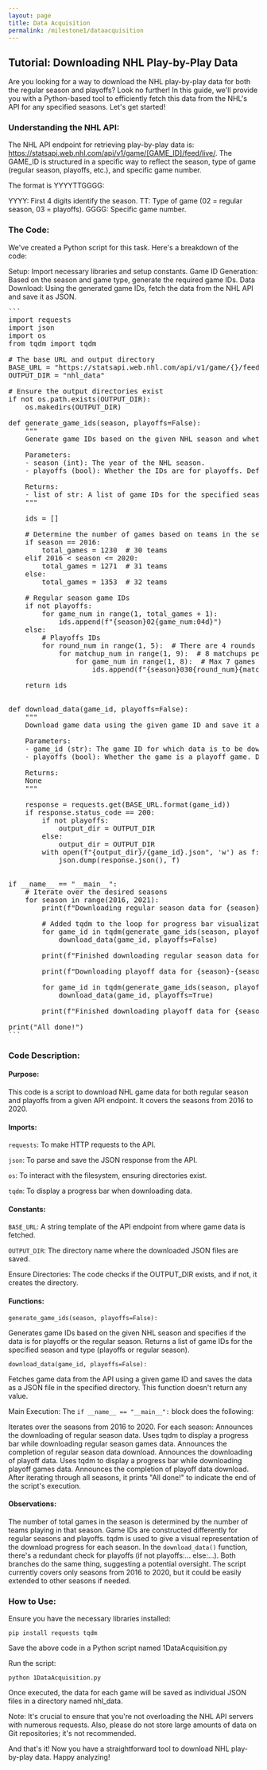 ```yaml
---
layout: page
title: Data Acquisition
permalink: /milestone1/dataacquisition
---
```


## Tutorial: Downloading NHL Play-by-Play Data
Are you looking for a way to download the NHL play-by-play data for both the regular season and playoffs? Look no further! In this guide, we'll provide you with a Python-based tool to efficiently fetch this data from the NHL's API for any specified seasons. Let's get started!

### Understanding the NHL API:
The NHL API endpoint for retrieving play-by-play data is: https://statsapi.web.nhl.com/api/v1/game/[GAME_ID]/feed/live/. The GAME_ID is structured in a specific way to reflect the season, type of game (regular season, playoffs, etc.), and specific game number.

The format is YYYYTTGGGG:

YYYY: First 4 digits identify the season.
TT: Type of game (02 = regular season, 03 = playoffs).
GGGG: Specific game number.

### The Code:
We've created a Python script for this task. Here's a breakdown of the code:

Setup: Import necessary libraries and setup constants.
Game ID Generation: Based on the season and game type, generate the required game IDs.
Data Download: Using the generated game IDs, fetch the data from the NHL API and save it as JSON.


<pre>
```
import requests
import json
import os
from tqdm import tqdm

# The base URL and output directory
BASE_URL = "https://statsapi.web.nhl.com/api/v1/game/{}/feed/live/"
OUTPUT_DIR = "nhl_data"

# Ensure the output directories exist
if not os.path.exists(OUTPUT_DIR):
    os.makedirs(OUTPUT_DIR)

def generate_game_ids(season, playoffs=False):
    """
    Generate game IDs based on the given NHL season and whether it's for playoffs or regular season.

    Parameters:
    - season (int): The year of the NHL season. 
    - playoffs (bool): Whether the IDs are for playoffs. Default is False (for regular season).

    Returns:
    - list of str: A list of game IDs for the specified season and type (playoffs or regular season).
    """
    
    ids = []

    # Determine the number of games based on teams in the season
    if season == 2016:
        total_games = 1230  # 30 teams
    elif 2016 < season <= 2020:
        total_games = 1271  # 31 teams
    else:
        total_games = 1353  # 32 teams

    # Regular season game IDs
    if not playoffs:
        for game_num in range(1, total_games + 1):
            ids.append(f"{season}02{game_num:04d}")
    else:
        # Playoffs IDs
        for round_num in range(1, 5):  # There are 4 rounds in playoffs
            for matchup_num in range(1, 9):  # 8 matchups per round
                for game_num in range(1, 8):  # Max 7 games per matchup
                    ids.append(f"{season}030{round_num}{matchup_num}{game_num}")

    return ids


def download_data(game_id, playoffs=False):
    """
    Download game data using the given game ID and save it as a JSON file.

    Parameters:
    - game_id (str): The game ID for which data is to be downloaded.
    - playoffs (bool): Whether the game is a playoff game. Default is False (for regular season).

    Returns:
    None
    """
    
    response = requests.get(BASE_URL.format(game_id))
    if response.status_code == 200:
        if not playoffs:
            output_dir = OUTPUT_DIR
        else:
            output_dir = OUTPUT_DIR
        with open(f"{output_dir}/{game_id}.json", 'w') as f:
            json.dump(response.json(), f)


if __name__ == "__main__":
    # Iterate over the desired seasons
    for season in range(2016, 2021):
        print(f"Downloading regular season data for {season}-{season+1} season...")

        # Added tqdm to the loop for progress bar visualization
        for game_id in tqdm(generate_game_ids(season, playoffs=False), desc="Regular Season", unit="game"):
            download_data(game_id, playoffs=False)

        print(f"Finished downloading regular season data for {season}-{season+1} season!")

        print(f"Downloading playoff data for {season}-{season+1} season...")

        for game_id in tqdm(generate_game_ids(season, playoffs=True), desc="Playoffs", unit="game"):
            download_data(game_id, playoffs=True)

        print(f"Finished downloading playoff data for {season}-{season+1} season!")

print("All done!")
```
</pre>

### Code Description:

#### Purpose:
This code is a script to download NHL game data for both regular season and playoffs from a given API endpoint. It covers the seasons from 2016 to 2020.

#### Imports:
`requests`: To make HTTP requests to the API.

`json`: To parse and save the JSON response from the API.

`os`: To interact with the filesystem, ensuring directories exist.

`tqdm`: To display a progress bar when downloading data.

#### Constants:
`BASE_URL`: A string template of the API endpoint from where game data is fetched.

`OUTPUT_DIR`: The directory name where the downloaded JSON files are saved.

Ensure Directories:
The code checks if the OUTPUT_DIR exists, and if not, it creates the directory.

#### Functions:
`generate_game_ids(season, playoffs=False):`

Generates game IDs based on the given NHL season and specifies if the data is for playoffs or the regular season.
Returns a list of game IDs for the specified season and type (playoffs or regular season).

`download_data(game_id, playoffs=False):`

Fetches game data from the API using a given game ID and saves the data as a JSON file in the specified directory.
This function doesn't return any value.

Main Execution:
The `if __name__ == "__main__":` block does the following:

Iterates over the seasons from 2016 to 2020.
For each season:
Announces the downloading of regular season data.
Uses tqdm to display a progress bar while downloading regular season games data.
Announces the completion of regular season data download.
Announces the downloading of playoff data.
Uses tqdm to display a progress bar while downloading playoff games data.
Announces the completion of playoff data download.
After iterating through all seasons, it prints "All done!" to indicate the end of the script's execution.

#### Observations:
The number of total games in the season is determined by the number of teams playing in that season.
Game IDs are constructed differently for regular seasons and playoffs.
tqdm is used to give a visual representation of the download progress for each season.
In the `download_data()` function, there's a redundant check for playoffs (if not playoffs:... else:...). Both branches do the same thing, suggesting a potential oversight.
The script currently covers only seasons from 2016 to 2020, but it could be easily extended to other seasons if needed.

### How to Use:
Ensure you have the necessary libraries installed:

`pip install requests tqdm`

Save the above code in a Python script named 1DataAcquisition.py

Run the script:

`python 1DataAcquisition.py`

Once executed, the data for each game will be saved as individual JSON files in a directory named nhl_data.

Note: It's crucial to ensure that you're not overloading the NHL API servers with numerous requests. Also, please do not store large amounts of data on Git repositories; it's not recommended.

And that's it! Now you have a straightforward tool to download NHL play-by-play data. Happy analyzing!

